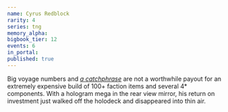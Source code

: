 ```yaml
---
name: Cyrus Redblock
rarity: 4
series: tng
memory_alpha:
bigbook_tier: 12
events: 6
in_portal:
published: true
---
```


Big voyage numbers and [_a catchphrase_](https://www.youtube.com/watch?v=AoxHjOTqp3A&t=90) are not a worthwhile payout for an extremely expensive build of 100+ faction items and several 4* components. With a hologram mega in the rear view mirror, his return on investment just walked off the holodeck and disappeared into thin air.
